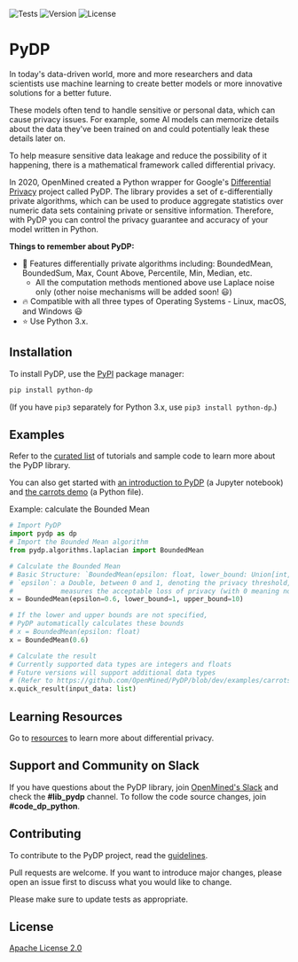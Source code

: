 ![Tests](https://img.shields.io/github/workflow/status/OpenMined/PyDP/Tests)
![Version](https://img.shields.io/github/v/tag/OpenMined/PyDP?color=green&label=pypi)
![License](https://img.shields.io/github/license/OpenMined/PyDP)

# PyDP

In today's data-driven world, more and more researchers and data scientists
use machine learning to create better models or more innovative solutions for
a better future.

These models often tend to handle sensitive or personal data, which can cause
privacy issues. For example, some AI models can memorize details about
the data they've been trained on and could potentially leak these details later
on.

To help measure sensitive data leakage and reduce the possibility of it
happening, there is a mathematical framework called differential privacy.

In 2020, OpenMined created a Python wrapper for Google's [Differential
Privacy](https://github.com/google/differential-privacy) project called PyDP.
The library provides a set of ε-differentially private algorithms, which can be
used to produce aggregate statistics over numeric data sets containing private
or sensitive information. Therefore, with PyDP you can control the privacy
guarantee and accuracy of your model written in Python.

**Things to remember about PyDP:**

- :rocket: Features differentially private algorithms including: BoundedMean,
BoundedSum, Max, Count Above, Percentile, Min, Median, etc.
  - All the computation methods mentioned above use Laplace noise only (other
noise mechanisms will be added soon! :smiley:)
- :fire: Compatible with all three types of Operating Systems - Linux, macOS, and Windows :smiley:
- :star: Use Python 3.x.

## Installation

To install PyDP, use the [PyPI](https://pip.pypa.io/en/stable/) package manager:

```bash
pip install python-dp
```

(If you have `pip3` separately for Python 3.x, use `pip3 install python-dp`.)

## Examples

Refer to the
[curated list](https://github.com/OpenMined/PyDP/tree/dev/examples)
of tutorials and sample code to learn more about the PyDP library.

You can also get started with
[an introduction to PyDP](https://github.com/OpenMined/PyDP/blob/dev/examples/Tutorial_1-carrots_demo/carrots_demo.ipynb)
(a Jupyter notebook) and
[the carrots demo](https://github.com/OpenMined/PyDP/blob/dev/examples/Tutorial_1-carrots_demo/carrots.py)
(a Python file).

Example: calculate the Bounded Mean

```python
# Import PyDP
import pydp as dp
# Import the Bounded Mean algorithm
from pydp.algorithms.laplacian import BoundedMean

# Calculate the Bounded Mean
# Basic Structure: `BoundedMean(epsilon: float, lower_bound: Union[int, float, None], upper_bound: Union[int, float, None])`
# `epsilon`: a Double, between 0 and 1, denoting the privacy threshold,
#            measures the acceptable loss of privacy (with 0 meaning no loss is acceptable)
x = BoundedMean(epsilon=0.6, lower_bound=1, upper_bound=10)

# If the lower and upper bounds are not specified,
# PyDP automatically calculates these bounds
# x = BoundedMean(epsilon: float)
x = BoundedMean(0.6)

# Calculate the result
# Currently supported data types are integers and floats
# Future versions will support additional data types
# (Refer to https://github.com/OpenMined/PyDP/blob/dev/examples/carrots.py)
x.quick_result(input_data: list)
```

## Learning Resources

Go to [resources](https://github.com/OpenMined/PyDP/blob/dev/resources.md)
to learn more about differential privacy.

## Support and Community on Slack

If you have questions about the PyDP library, join
[OpenMined's Slack](https://slack.openmined.org) and check the
**#lib_pydp** channel. To follow the code source changes, join
**#code_dp_python**.

## Contributing

To contribute to the PyDP project, read the
[guidelines](https://github.com/OpenMined/PyDP/blob/dev/contributing.md).

Pull requests are welcome. If you want to introduce major changes, please
open an issue first to discuss what you would like to change.

Please make sure to update tests as appropriate.

<!-- ## Contributors -->

## License
[Apache License 2.0](https://choosealicense.com/licenses/apache-2.0/)
